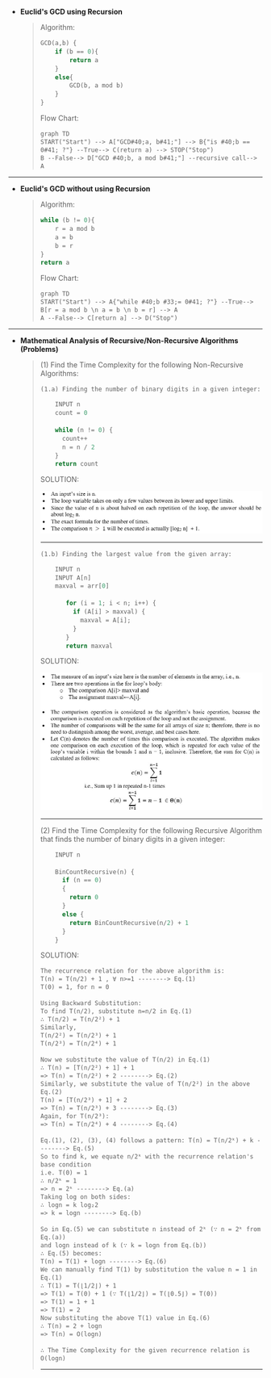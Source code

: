 
- **Euclid's GCD using Recursion**
  > Algorithm:
  > ```py
  > GCD(a,b) {
  >     if (b == 0){
  >         return a
  >     }
  >     else{
  >         GCD(b, a mod b)
  >     }
  > }
  > ```
  > Flow Chart:
  > ```mermaid
  > graph TD
  > START("Start") --> A["GCD#40;a, b#41;"] --> B{"is #40;b == 0#41; ?"} --True--> C(return a) --> STOP("Stop")
  > B --False--> D["GCD #40;b, a mod b#41;"] --recursive call--> A
  > ```

---

- **Euclid's GCD without using Recursion**
  > Algorithm:
  > ```py
  > while (b != 0){
  >     r = a mod b
  >     a = b
  >     b = r
  > }
  > return a
  > ```
  > Flow Chart:
  > ```mermaid
  > graph TD
  > START("Start") --> A{"while #40;b #33;= 0#41; ?"} --True--> B[r = a mod b \n a = b \n b = r] --> A
  > A --False--> C[return a] --> D("Stop")
  > ```

---

- **Mathematical Analysis of Recursive/Non-Recursive Algorithms (Problems)**
  > 
  > (1) Find the Time Complexity for the following Non-Recursive Algorithms:
  >
  >     (1.a) Finding the number of binary digits in a given integer:
  >```py
  >     INPUT n
  >     count = 0
  > 
  >     while (n != 0) {
  >       count++
  >       n = n / 2
  >     }
  >     return count
  >```
  >SOLUTION:
  >
  > ![](./a1_new2.png)
  >
  >---
  >     (1.b) Finding the largest value from the given array:
  >```py
  >     INPUT n
  >     INPUT A[n]
  >     maxval = arr[0]
  > 
  >        for (i = 1; i < n; i++) {
  >          if (A[i] > maxval) {
  >            maxval = A[i];
  >          }
  >        }
  >        return maxval
  >```
  >SOLUTION:
  >
  > ![](./a1_new.jpg)
  >
  >---
  > (2) Find the Time Complexity for the following Recursive Algorithm that finds the number of binary digits in a given integer:
  >```py
  >     INPUT n
  > 
  >     BinCountRecursive(n) {
  >       if (n == 0)
  >       {
  >         return 0
  >       }
  >       else {
  >         return BinCountRecursive(n/2) + 1
  >       }
  >     }
  >```
  >SOLUTION:
  >
  >```
  > The recurrence relation for the above algorithm is:
  > T(n) = T(n/2) + 1 , ∀ n>=1 --------> Eq.(1)
  > T(0) = 1, for n = 0
  >
  > Using Backward Substitution:
  > To find T(n/2), substitute n=n/2 in Eq.(1)
  > ∴ T(n/2) = T(n/2²) + 1
  > Similarly,
  > T(n/2²) = T(n/2³) + 1
  > T(n/2³) = T(n/2⁴) + 1
  > 
  > Now we substitute the value of T(n/2) in Eq.(1)
  > ∴ T(n) = [T(n/2²) + 1] + 1
  > => T(n) = T(n/2²) + 2 --------> Eq.(2)
  > Similarly, we substitute the value of T(n/2²) in the above Eq.(2)
  > T(n) = [T(n/2³) + 1] + 2
  > => T(n) = T(n/2³) + 3 --------> Eq.(3)
  > Again, for T(n/2³):
  > => T(n) = T(n/2⁴) + 4 --------> Eq.(4)
  >
  > Eq.(1), (2), (3), (4) follows a pattern: T(n) = T(n/2ᵏ) + k --------> Eq.(5)
  > So to find k, we equate n/2ᵏ with the recurrence relation's base condition
  > i.e. T(0) = 1
  > ∴ n/2ᵏ = 1
  > => n = 2ᵏ --------> Eq.(a)
  > Taking log on both sides:
  > ∴ logn = k log₂2
  > => k = logn --------> Eq.(b)
  >
  > So in Eq.(5) we can substitute n instead of 2ᵏ (∵ n = 2ᵏ from Eq.(a))
  > and logn instead of k (∵ k = logn from Eq.(b))
  > ∴ Eq.(5) becomes:
  > T(n) = T(1) + logn --------> Eq.(6)
  > We can manually find T(1) by substitution the value n = 1 in Eq.(1)
  > ∴ T(1) = T(⌊1/2⌋) + 1
  > => T(1) = T(0) + 1 (∵ T(⌊1/2⌋) = T(⌊0.5⌋) = T(0))
  > => T(1) = 1 + 1
  > => T(1) = 2
  > Now substituting the above T(1) value in Eq.(6)
  > ∴ T(n) = 2 + logn
  > => T(n) = O(logn)
  >
  > ∴ The Time Complexity for the given recurrence relation is O(logn)
  >```
  >---
